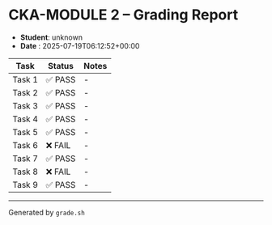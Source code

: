 # CKA-MODULE 2 – Grading Report
- **Student**: unknown
- **Date**   : 2025-07-19T06:12:52+00:00

| Task | Status | Notes |
|------|--------|-------|
| Task 1 | ✅ PASS | - |
| Task 2 | ✅ PASS | - |
| Task 3 | ✅ PASS | - |
| Task 4 | ✅ PASS | - |
| Task 5 | ✅ PASS | - |
| Task 6 | ❌ FAIL | - |
| Task 7 | ✅ PASS | - |
| Task 8 | ❌ FAIL | - |
| Task 9 | ✅ PASS | - |

---
Generated by `grade.sh`
